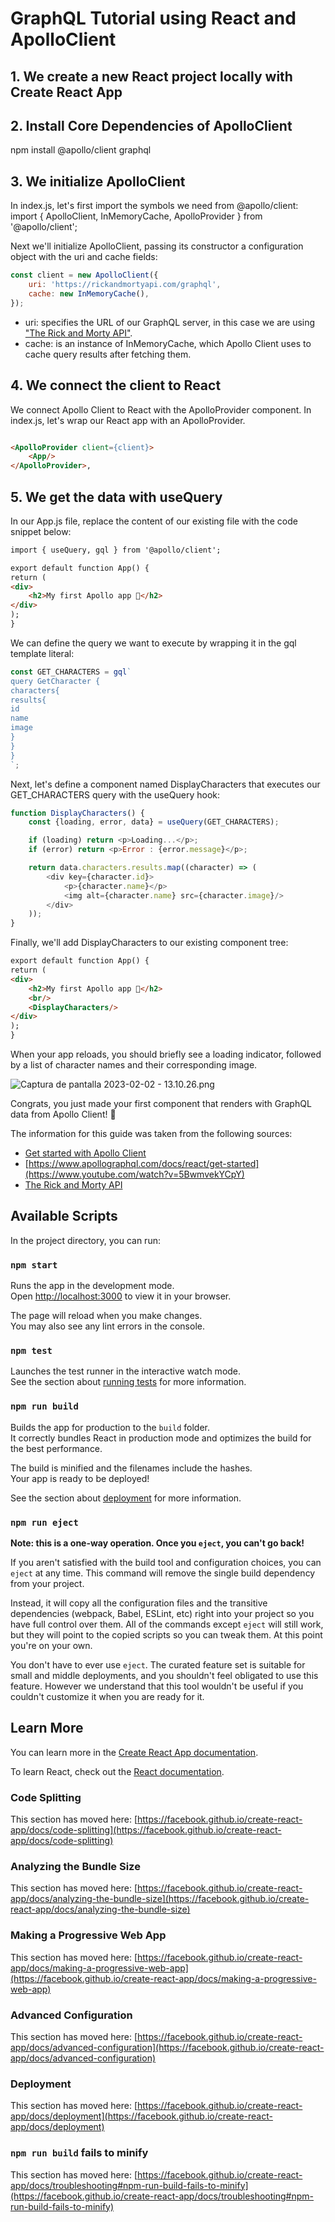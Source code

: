 # GraphQL Tutorial using React and ApolloClient

## 1. We create a new React project locally with Create React App

## 2. Install Core Dependencies of ApolloClient

npm install @apollo/client graphql

## 3. We initialize ApolloClient

In index.js, let's first import the symbols we need from @apollo/client:
import { ApolloClient, InMemoryCache, ApolloProvider } from '@apollo/client';

Next we'll initialize ApolloClient, passing its constructor a configuration object with the uri and cache fields:

```js
const client = new ApolloClient({
    uri: 'https://rickandmortyapi.com/graphql',
    cache: new InMemoryCache(),
});
```

* uri: specifies the URL of our GraphQL server, in this case we are
  using ["The Rick and Morty API"](https://rickandmortyapi.com/).
* cache: is an instance of InMemoryCache, which Apollo Client uses to cache query results after fetching them.

## 4. We connect the client to React

We connect Apollo Client to React with the ApolloProvider component.
In index.js, let's wrap our React app with an ApolloProvider.

```html

<ApolloProvider client={client}>
    <App/>
</ApolloProvider>,
```

## 5. We get the data with useQuery

In our App.js file, replace the content of our existing file with the code snippet below:

```html
import { useQuery, gql } from '@apollo/client';

export default function App() {
return (
<div>
    <h2>My first Apollo app 🚀</h2>
</div>
);
}
```

We can define the query we want to execute by wrapping it in the gql template literal:

```js
const GET_CHARACTERS = gql`
query GetCharacter {
characters{
results{
id
name
image
}
}
}
`;
```

Next, let's define a component named DisplayCharacters that executes our GET_CHARACTERS query with the useQuery hook:

```js
function DisplayCharacters() {
    const {loading, error, data} = useQuery(GET_CHARACTERS);

    if (loading) return <p>Loading...</p>;
    if (error) return <p>Error : {error.message}</p>;

    return data.characters.results.map((character) => (
        <div key={character.id}>
            <p>{character.name}</p>
            <img alt={character.name} src={character.image}/>
        </div>
    ));
}
```

Finally, we'll add DisplayCharacters to our existing component tree:

```html
export default function App() {
return (
<div>
    <h2>My first Apollo app 🚀</h2>
    <br/>
    <DisplayCharacters/>
</div>
);
}
```

When your app reloads, you should briefly see a loading indicator, followed by a list of character names and their
corresponding image.

![Captura de pantalla 2023-02-02 - 13.10.26.png](..%2F..%2FDescargas%2FCaptura%20de%20pantalla%202023-02-02%20-%2013.10.26.png)

Congrats, you just made your first component that renders with GraphQL data from Apollo Client! 🎉

The information for this guide was taken from the following sources:

* [Get started with Apollo Client](https://www.apollographql.com/docs/react/get-started)
* [https://www.apollographql.com/docs/react/get-started](https://www.youtube.com/watch?v=5BwmvekYCpY)
* [The Rick and Morty API](https://rickandmortyapi.com/)

## Available Scripts

In the project directory, you can run:

### `npm start`

Runs the app in the development mode.\
Open [http://localhost:3000](http://localhost:3000) to view it in your browser.

The page will reload when you make changes.\
You may also see any lint errors in the console.

### `npm test`

Launches the test runner in the interactive watch mode.\
See the section about [running tests](https://facebook.github.io/create-react-app/docs/running-tests) for more
information.

### `npm run build`

Builds the app for production to the `build` folder.\
It correctly bundles React in production mode and optimizes the build for the best performance.

The build is minified and the filenames include the hashes.\
Your app is ready to be deployed!

See the section about [deployment](https://facebook.github.io/create-react-app/docs/deployment) for more information.

### `npm run eject`

**Note: this is a one-way operation. Once you `eject`, you can't go back!**

If you aren't satisfied with the build tool and configuration choices, you can `eject` at any time. This command will
remove the single build dependency from your project.

Instead, it will copy all the configuration files and the transitive dependencies (webpack, Babel, ESLint, etc) right
into your project so you have full control over them. All of the commands except `eject` will still work, but they will
point to the copied scripts so you can tweak them. At this point you're on your own.

You don't have to ever use `eject`. The curated feature set is suitable for small and middle deployments, and you
shouldn't feel obligated to use this feature. However we understand that this tool wouldn't be useful if you couldn't
customize it when you are ready for it.

## Learn More

You can learn more in
the [Create React App documentation](https://facebook.github.io/create-react-app/docs/getting-started).

To learn React, check out the [React documentation](https://reactjs.org/).

### Code Splitting

This section has moved
here: [https://facebook.github.io/create-react-app/docs/code-splitting](https://facebook.github.io/create-react-app/docs/code-splitting)

### Analyzing the Bundle Size

This section has moved
here: [https://facebook.github.io/create-react-app/docs/analyzing-the-bundle-size](https://facebook.github.io/create-react-app/docs/analyzing-the-bundle-size)

### Making a Progressive Web App

This section has moved
here: [https://facebook.github.io/create-react-app/docs/making-a-progressive-web-app](https://facebook.github.io/create-react-app/docs/making-a-progressive-web-app)

### Advanced Configuration

This section has moved
here: [https://facebook.github.io/create-react-app/docs/advanced-configuration](https://facebook.github.io/create-react-app/docs/advanced-configuration)

### Deployment

This section has moved
here: [https://facebook.github.io/create-react-app/docs/deployment](https://facebook.github.io/create-react-app/docs/deployment)

### `npm run build` fails to minify

This section has moved
here: [https://facebook.github.io/create-react-app/docs/troubleshooting#npm-run-build-fails-to-minify](https://facebook.github.io/create-react-app/docs/troubleshooting#npm-run-build-fails-to-minify)
